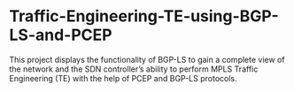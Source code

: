 # Traffic-Engineering-TE-using-BGP-LS-and-PCEP
This project displays the functionality of BGP-LS to gain a complete view of the network and the SDN controller’s ability to perform MPLS Traffic Engineering (TE) with the help of PCEP and BGP-LS protocols.
